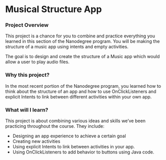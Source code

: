 Musical Structure App
====

### Project Overview
This project is a chance for you to combine and practice everything you learned in this section of the Nanodegree program. You will be making the structure of a music app using intents and empty activities.

The goal is to design and create the structure of a Music app which would allow a user to play audio files. 

### Why this project?
In the most recent portion of the Nanodegree program, you learned how to think about the structure of an app and how to use OnClickListeners and explicit Intents to link between different activities within your own app.

### What will I learn?
This project is about combining various ideas and skills we’ve been practicing throughout the course. They include:

* Designing an app experience to achieve a certain goal
* Creating new activities
* Using explicit Intents to link between activities in your app.
* Using OnClickListeners to add behavior to buttons using Java code.

